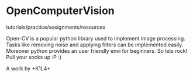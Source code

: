 # OpenComputerVision
tutorials/practice/assignments/resources

Open-CV is a popular python library used to implement image processing. Tasks like removing noise and applying filters can be implemented easily. Moreover python provides an user friendly envi for beginners. So lets rock! Pull your socks up :P :)

A work by +K1L4+
